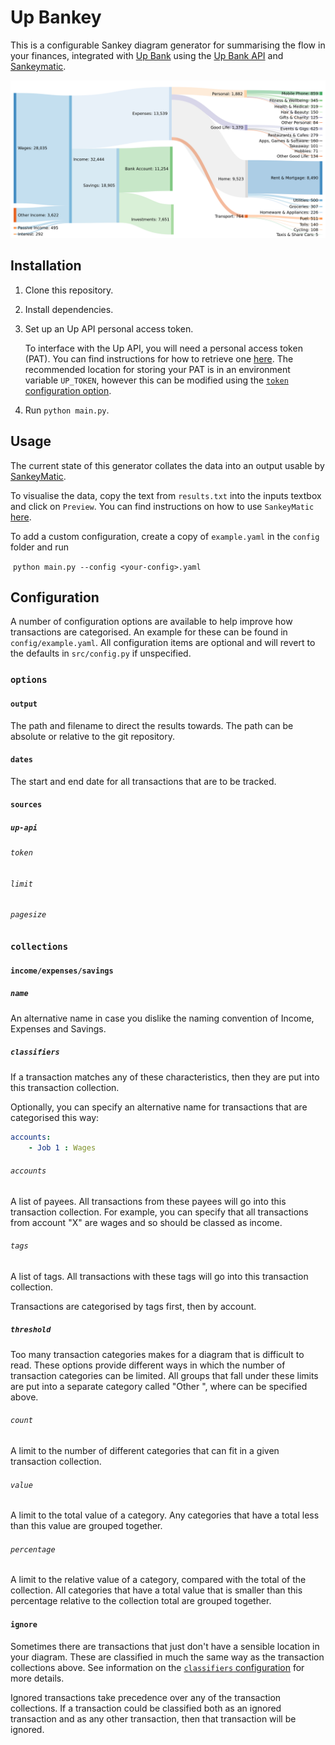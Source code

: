 # Up Bankey
This is a configurable Sankey diagram generator for summarising the flow in your finances, integrated with [Up Bank](https://up.com.au/) using the [Up Bank API](https://developer.up.com.au/) and [Sankeymatic](https://sankeymatic.com/).

![Example Diagram](assets/example.png)



## Installation

1. Clone this repository.

   

2. Install dependencies.

   

3. Set up an Up API personal access token.

   To interface with the Up API, you will need a personal access token (PAT). You can find instructions for how to retrieve one [here](https://developer.up.com.au/#getting-started). The recommended location for storing your PAT is in an environment variable `UP_TOKEN`, however this can be modified using the [`token` configuration option](#token).

4. Run `python main.py`.



## Usage

The current state of this generator collates the data into an output usable by [SankeyMatic](https://sankeymatic.com/). 

To visualise the data, copy the text from `results.txt` into the inputs textbox and click on `Preview`. You can find instructions on how to use `SankeyMatic` [here](https://sankeymatic.com/manual/).

To add a custom configuration, create a copy of `example.yaml` in the `config` folder and run

​	`python main.py --config <your-config>.yaml` 



## Configuration

A number of configuration options are available to help improve how transactions are categorised. An example for these can be found in `config/example.yaml`. All configuration items are optional and will revert to the defaults in `src/config.py` if unspecified.

### `options`

#### `output`

The path and filename to direct the results towards. The path can be absolute or relative to the git repository.

#### `dates`

The start and end date for all transactions that are to be tracked.

#### `sources`

##### `up-api`

###### `token`

###### `limit`

###### `pagesize`

### `collections`

#### `income/expenses/savings`

##### `name`

An alternative name in case you dislike the naming convention of Income, Expenses and Savings.

##### `classifiers`

If a transaction matches any of these characteristics, then they are put into this transaction collection.

Optionally, you can specify an alternative name for transactions that are categorised this way:

```yaml
accounts:
	- Job 1 : Wages
```

###### `accounts`

A list of payees. All transactions from these payees will go into this transaction collection. For example, you can specify that all transactions from account "X" are wages and so should be classed as income.

###### `tags`

A list of tags. All transactions with these tags will go into this transaction collection.

Transactions are categorised by tags first, then by account.

##### `threshold`

Too many transaction categories makes for a diagram that is difficult to read. These options provide different ways in which the number of transaction categories can be limited. All groups that fall under these limits are put into a separate category called "Other <name>", where <name> can be specified above.

###### `count`

A limit to the number of different categories that can fit in a given transaction collection.

###### `value`

A limit to the total value of a category. Any categories that have a total less than this value are grouped together.

###### `percentage`

A limit to the relative value of a category, compared with the total of the collection. All categories that have a total value that is smaller than this percentage relative to the collection total are grouped together.

#### `ignore` 

Sometimes there are transactions that just don't have a sensible location in your diagram. These are classified in much the same way as the transaction collections above. See information on the [`classifiers` configuration](#classifiers) for more details. 

Ignored transactions take precedence over any of the transaction collections. If a transaction could be classified both as an ignored transaction and as any other transaction, then that transaction will be ignored.
